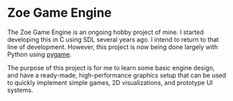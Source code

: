 Zoe Game Engine
===============

The Zoe Game Engine is an ongoing hobby project of mine.  I started developing
this in C using SDL several years ago.  I intend to return to that line of
development.  However, this project is now being done largely with Python
using [pygame](http://www.pygame.org/).

The purpose of this project is for me to learn some basic engine design, and
have a ready-made, high-performance graphics setup that can be used to quickly
implement simple games, 2D visualizations, and prototype UI systems.

